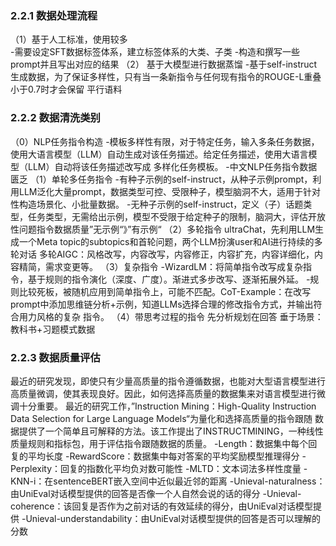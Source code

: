 ### 2.2.1 数据处理流程
（1）基于人工标准，使用较多  
-需要设定SFT数据标签体系，建立标签体系的大类、子类
-构造和撰写一些prompt并且写出对应的结果
（2） 基于大模型进行数据蒸馏
-基于self-instruct生成数据，为了保证多样性，只有当一条新指令与任何现有指令的ROUGE-L重叠小于0.7时才会保留
平行语料

### 2.2.2 数据清洗类别
（0）NLP任务指令构造
-模板多样性有限，对于特定任务，输入多条任务数据，使用大语言模型（LLM）自动生成对该任务描述。给定任务描述，使用大语言模型（LLM）自动将该任务描述改写成
多样化任务模板。
-中文NLP任务指令数据匮乏
（1）单轮多任务指令
-有种子示例的self-instruct，从种子示例prompt，利用LLM泛化大量prompt，数据类型可控、受限种子，模型脑洞不大，适用于针对性构造场景化、小批量数据。
-无种子示例的self-instruct，定义（子）话题类型，任务类型，无需给出示例，模型不受限于给定种子的限制，脑洞大，评估开放性问题指令数据质量”无示例“》”有示例“
（2）多轮指令
ultraChat，先利用LLM生成一个Meta topic的subtopics和首轮问题，两个LLM扮演user和AI进行持续的多轮对话
多轮AIGC：风格改写，内容改写，内容修正，内容扩充，内容详细化，内容精简，需求变更等。
（3）复杂指令
-WizardLM：将简单指令改写成复杂指令，基于规则的指令演化（深度、广度）。渐进式多步改写、逐渐拓展外延。
-规则比较死板，被随机应用到简单指令上，可能不匹配。CoT-Example：在改写prompt中添加思维链分析+示例，知道LLMs选择合理的修改指令方式，并输出符合用力风格的复杂
指令。
（4）带思考过程的指令
先分析规划在回答
垂于场景：教科书+习题模式数据

### 2.2.3 数据质量评估
最近的研究发现，即使只有少量高质量的指令遵循数据，也能对大型语言模型进行高质量微调，使其表现良好。因此，如何选择高质量的数据集来对语言模型进行微调十分重要。
最近的研究工作，”Instruction Mining：High-Quality Instruction Data Selection for Large Language Models“为量化和选择高质量的指令跟随
数据提供了一个简单且可解释的方法。该工作提出了INSTRUCTMINING，一种线性质量规则和指标包，用于评估指令跟随数据的质量。
-Length：数据集中每个回复的平均长度
-RewardScore：数据集中每对答案的平均奖励模型推理得分
-Perplexity：回复的指数化平均负对数可能性
-MLTD：文本词法多样性度量
-KNN-i：在sentenceBERT嵌入空间中近似最近邻的距离
-Unieval-naturalness：由UniEval对话模型提供的回答是否像一个人自然会说的话的得分
-Unieval-coherence：该回复是否作为之前对话的有效延续的得分，由UniEval对话模型提供
-Unieval-understandability：由UniEval对话模型提供的回答是否可以理解的分数